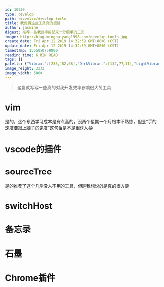 ```yaml
---
id: 10030
type: develop
path: /develop/develop-tools
title: 我觉得这些工具真的很赞
author: jasmine
digest: 推荐一些我觉得用起来十分顺手的工具
image: http://blog.minghuiyang1998.com/develop-tools.jpg
create_date: Fri Apr 12 2019 14:32:39 GMT+0800 (CST)
update_date: Fri Apr 12 2019 14:32:39 GMT+0800 (CST)
timestamp: 1555050759000
reading_time: 6 MIN READ
tags: []
palette: {"Vibrant":[235,182,68],"DarkVibrant":[132,77,11],"LightVibrant":[233,189,144],"Muted":[165,130,98],"DarkMuted":[67,46,33],"LightMuted":[209,177,168]}
image_height: 3333
image_width: 5000
---
```




> 这篇就写写一些真的对我开发效率影响很大的工具



# vim

​	是的，这个东西学习成本是有点高的，没两个星期一个月根本不熟练，但是“手的速度要跟上脑子的速度”这句话是不是很诱人😂





# vscode的插件





# sourceTree

是的推荐了这个几乎没人不用的工具，但是我想说的是真的很方便





# switchHost



# 备忘录





# 石墨





# Chrome插件



